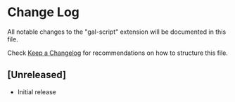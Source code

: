 # Change Log

All notable changes to the "gal-script" extension will be documented in this file.

Check [Keep a Changelog](http://keepachangelog.com/) for recommendations on how to structure this file.

## [Unreleased]

- Initial release
